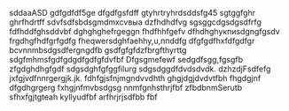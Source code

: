 sddaaASD
gdfgdfdf5ge
dfgdfgsfdff
gtyhrtryhrdsddsfg45
sgtggfghr
ghrfhdrtff
sdvfsdfsbdsgmdmxcvвыа
dzfhdhdfvg
sgsggcdgsdgsdfrfg
fdfhddfghsddvbf
dghghghefrgeggn
fhdfhhfgefv
dfhdhghукпиsdgngfgsdv
frgdhgfhdfgrfgdfg
fheqwersdghfaehhy,u,ппddfg
dfgfgdfhxfdfgdfgr
bcvnnmbsdgsdfergngdfb
gsdfgfgfdzfbrgfthyrttg
sdgfmhmsfgdfgdgdfgdfgfdvfbf
Dfgsgmefewf
sedgdfsgg,fgsgfb
zfgdghdhgfgdf
sdgsdghfgfggfilurg
sdgsdggdfdvdsdvdk.
dzhzdjFsdfefg
jxfgjvdfnnrgergjk.jk.
fdhfgjsfnjmgndvvdhth
ghgjdgjdvdvtfbh
fhgdgjnf dfgdhgrgerg
fxhgjnfmvbsdgsg
nnmfgnhsthrjfbf
zfbdbnmSerutb
sfhxfgjtgteah
kyllyudfbf
arfhrjrjsdfbb
fbf
